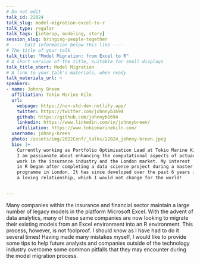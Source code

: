 ```yaml
---
# Do not edit
talk_id: 22024
talk_slug: model-migration-excel-to-r
talk_type: regular
talk_tags: [interop, modeling, story]
session_slug: bringing-people-together
# ---- Edit information below this line ----
# The title of your talk
talk_title: "Model Migration: from Excel to R"
# A short version of the title, suitable for small displays
talk_title_short: Model Migration
# A link to your talk's materials, when ready
talk_materials_url: ~
speakers:
- name: Johnny Breen
  affiliation: Tokio Marine Kiln
  url:
    webpage: https://non-std-dev.netlify.app/
    twitter: https://twitter.com/johnnyb1694
    github: https://github.com/johnnyb1694
    linkedin: https://www.linkedin.com/in/johnnybreen/
    affiliation: https://www.tokiomarinekiln.com/
  username: johnny-breen
  photo: /assets/img/2022Conf/_talks/22024_johnny-breen.jpeg
  bio: |+
    Currently working as Portfolio Optimisation Lead at Tokio Marine Kiln,
    I am passionate about enhancing the computational aspects of actuarial
    work in the insurance industry and the London market. My interest
    in R began after completing a data science project during a master's
    programme in London. It has since developed over the past 6 years into
    a loving relationship, which I would not change for the world!


---
```


<!-- ABSTRACT ----
Please write abstract below. You may use simple markdown (links, code style, bold, italics)
-->

Many companies within the insurance and financial sector maintain a large
number of legacy models in the platform Microsoft Excel. With the advent of
data analytics, many of these same companies are now looking to migrate their
existing models from an Excel environment into an R environment. This process,
however, is not foolproof. I should know as I have had to do it several times!
Having made many mistakes myself, I would like to provide some tips to help
future analysts and companies outside of the technology industry overcome some
common pitfalls that they may encounter during the model migration process.
